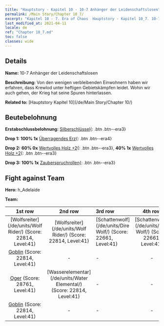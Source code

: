 ```yaml
---
title: "Hauptstory - Kapitel 10 - 10-7 Anhänger der Leidenschaftslosen"
permalink: /Main Story/Chapter 10_7/
excerpt: "Kapitel 10 - 7. Era of Chaos  Hauptstory - Kapitel 10_7. 10-7 Anhänger der Leidenschaftslosen"
last_modified_at: 2021-04-11
locale: de
ref: "Chapter 10_7.md"
toc: false
classes: wide
---
```


## Details

 **Name:** 10-7 Anhänger der Leidenschaftslosen

 **Beschreibung:** Von den wenigen verbleibenden Einwohnern haben wir erfahren, dass Krewlod unter heftigen Gebietskämpfen leidet. Wohin wir auch gehen, der Krieg hat seine Spuren hinterlassen.

 **Related to:** [Hauptstory Kapitel 10](/de/Main Story/Chapter 10/)

## Beutebelohnung

 **Erstabschlussbelohnung:** [Silberschlüssel](/de/Items/con_693/){: .btn .btn--era3}

 **Drop 1:** **100% 1x** [Überragendes Erz](/de/Items/mat_33/){: .btn .btn--era4}

 **Drop 2:** **60% 0x** [Wertvolles Holz +2](/de/Items/mat_27/){: .btn .btn--era3}, **40% 1x** [Wertvolles Holz +2](/de/Items/mat_27/){: .btn .btn--era3}

 **Drop 3:** **100% 1x** [Zauberspruchrollen](/de/Items/con_694/){: .btn .btn--era3}


## Fight against Team
 **Hero:** h_Adelaide

 **Team:**


  | 1st row | 2nd row | 3rd row | 4th row |
  |:----:|:----:|:----|:----:|
  | [Wolfsreiter](/de/units/Wolf Rider/) (Score: 22814, Level:41)  | [Wolfsreiter](/de/units/Wolf Rider/) (Score: 22814, Level:41)  | [Schattenwolf](/de/units/Dire Wolf/) (Score: 22661, Level:41)  | [Schattenwolf](/de/units/Dire Wolf/) (Score: 22661, Level:41)  |
  | [Goblin](/de/units/Goblin/) (Score: 22814, Level:41)  | - | - | - |
  | [Oger](/de/units/Ogre/) (Score: 28761, Level:41)  | [Wasserelementar](/de/units/Water Elemental/) (Score: 22814, Level:41)  | - | - |
  | [Goblin](/de/units/Goblin/) (Score: 22814, Level:41)  | - | - | - |


